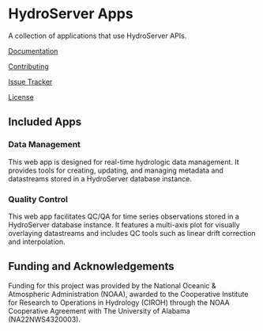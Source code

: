 # HydroServer Apps

A collection of applications that use HydroServer APIs.

[Documentation](https://hydroserver2.github.io/hydroserver/)

[Contributing](https://github.com/hydroserver2/hydroserver/blob/main/CONTRIBUTING.md)

[Issue Tracker](https://github.com/hydroserver2/hydroserver/issues)

[License](LICENSE)

## Included Apps

### Data Management

This web app is designed for real-time hydrologic data management. It provides tools for creating, updating, and managing metadata and datastreams stored in a HydroServer database instance.

### Quality Control

This web app facilitates QC/QA for time series observations stored in a HydroServer database instance. It features a multi-axis plot for visually overlaying datastreams and includes QC tools such as linear drift correction and interpolation.

## Funding and Acknowledgements

Funding for this project was provided by the National Oceanic & Atmospheric Administration (NOAA), awarded to the Cooperative Institute for Research to Operations in Hydrology (CIROH) through the NOAA Cooperative Agreement with The University of Alabama (NA22NWS4320003).
